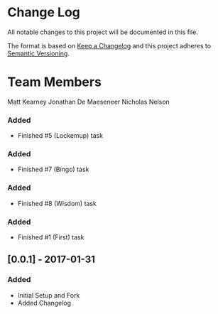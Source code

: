 # Change Log
All notable changes to this project will be documented in this file.

The format is based on [Keep a Changelog](http://keepachangelog.com/) 
and this project adheres to [Semantic Versioning](http://semver.org/).

# Team Members
Matt Kearney
Jonathan De Maeseneer
Nicholas Nelson

### Added
- Finished #5 (Lockemup) task

### Added
- Finished #7 (Bingo) task

### Added
- Finished #8 (Wisdom) task

### Added
- Finished #1 (First) task

## [0.0.1] - 2017-01-31
### Added
- Initial Setup and Fork
- Added Changelog
